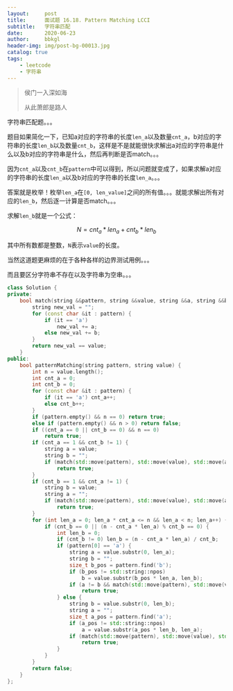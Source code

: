```yaml
---
layout:     post
title:      面试题 16.18. Pattern Matching LCCI
subtitle:   字符串匹配
date:       2020-06-23
author:     bbkgl
header-img: img/post-bg-00013.jpg
catalog: true
tags:
    - leetcode
    - 字符串
---
```


> 侯门一入深如海
>
> 从此萧郎是路人

字符串匹配题。。。

题目如果简化一下，已知a对应的字符串的长度`len_a`以及数量`cnt_a`，b对应的字符串的长度`len_b`以及数量`cnt_b`，这样是不是就能很快求解出a对应的字符串是什么以及b对应的字符串是什么，然后再判断是否match。。。

因为`cnt_a`以及`cnt_b`在`pattern`中可以得到，所以问题就变成了，如果求解a对应的字符串的长度`len_a`以及b对应的字符串的长度`len_a`。。。

答案就是枚举！枚举`len_a`在`[0, len_value]`之间的所有值。。。就能求解出所有对应的`len_b`，然后逐一计算是否match。。。

求解`len_b`就是一个公式：

$$
N = cnt_a * len_a + cnt_b * len_b
$$

其中所有数都是整数，`N`表示`value`的长度。

当然这道题更麻烦的在于各种各样的边界测试用例。。。

而且要区分字符串不存在以及字符串为空串。。。

```cpp
class Solution {
private:
    bool match(string &&pattern, string &&value, string &&a, string &&b) {
        string new_val = "";
        for (const char &it : pattern) {
            if (it == 'a')
                new_val += a;
            else new_val += b;
        }
        return new_val == value;
    }
public:
    bool patternMatching(string pattern, string value) {
        int n = value.length();
        int cnt_a = 0;
        int cnt_b = 0;
        for (const char &it : pattern) {
            if (it == 'a') cnt_a++;
            else cnt_b++;
        }
        if (pattern.empty() && n == 0) return true;
        else if (pattern.empty() && n > 0) return false;
        if ((cnt_a == 0 || cnt_b == 0) && n == 0)
            return true;
        if (cnt_a == 1 && cnt_b != 1) {
            string a = value;
            string b = "";
            if (match(std::move(pattern), std::move(value), std::move(a), std::move(b)))
                return true;
        }
        if (cnt_b == 1 && cnt_a != 1) {
            string b = value;
            string a = "";
            if (match(std::move(pattern), std::move(value), std::move(a), std::move(b)))
                return true;
        }
        for (int len_a = 0; len_a * cnt_a <= n && len_a < n; len_a++) {
            if (cnt_b == 0 || (n - cnt_a * len_a) % cnt_b == 0) {
                int len_b = 0;
                if (cnt_b != 0) len_b = (n - cnt_a * len_a) / cnt_b;
                if (pattern[0] == 'a') {
                    string a = value.substr(0, len_a);
                    string b = "";
                    size_t b_pos = pattern.find('b');
                    if (b_pos != std::string::npos)
                        b = value.substr(b_pos * len_a, len_b);
                    if (a != b && match(std::move(pattern), std::move(value), std::move(a), std::move(b)))
                        return true;
                } else {
                    string b = value.substr(0, len_b);
                    string a = "";
                    size_t a_pos = pattern.find('a');
                    if (a_pos != std::string::npos)
                        a = value.substr(a_pos * len_b, len_a);
                    if (match(std::move(pattern), std::move(value), std::move(a), std::move(b)))
                        return true;
                }
            }
        }
        return false;
    }
};
```

